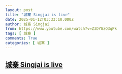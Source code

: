 ```yaml
---
layout: post
title: "城寨 Singjai is live"
date: 2025-01-12T03:33:10.000Z
author: 城寨 Singjai
from: https://www.youtube.com/watch?v=Z3DYGzO3qPk
tags: [ 城寨 ]
comments: True
categories: [ 城寨 ]
---
```

<!--1736652790000-->
[城寨 Singjai is live](https://www.youtube.com/watch?v=Z3DYGzO3qPk)
------

<div>

</div>
